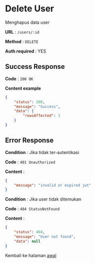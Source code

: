 # Delete User

Menghapus data user

**URL** : `/users/:id`

**Method** : `DELETE`

**Auth required** : YES

## Success Response

**Code** : `200 OK`

**Content example**

```json
{
    "status": 200,
    "message": "Success",
    "data": {
        "rowsAffected": 1
    }
}
```

## Error Response

**Condition** : Jika tidak ter-autentikasi

**Code** : `401 Unauthorized`

**Content** :

```json
{
    "message": "invalid or expired jwt"
}
```

**Condition** : Jika user tidak ditemukan

**Code** : `404 StatusNotFound`

**Content** :

```json
{
    "status": 404,
    "message": "User not found",
    "data": null
}
```

Kembali ke halaman [awal](../README.md)
